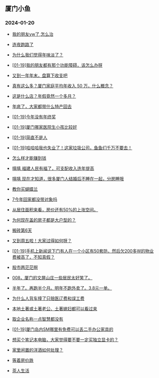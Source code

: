 ## 厦门小鱼 
### 2024-01-20

+ [我的朋友yw了,怎么治](http://bbs.xmfish.com/read-htm-tid-18137565.html)

+ [连夜跑路了](http://bbs.xmfish.com/read-htm-tid-18137523.html)

+ [为什么我们觉得年味淡了？](http://bbs.xmfish.com/read-htm-tid-18137753.html)

+ [[01-19]我的朋友都有那个功能障碍，该怎么办呀](http://bbs.xmfish.com/read-htm-tid-18137575.html)

+ [又到一年年末，盘算下收支吧](http://bbs.xmfish.com/read-htm-tid-18137667.html)

+ [真有这么多？厦门家庭平均年收入 50 万，什么概念？](http://bbs.xmfish.com/read-htm-tid-18137650.html)

+ [这是什么店？年假竟然一个多月？](http://bbs.xmfish.com/read-htm-tid-18137697.html)

+ [年底了，大家都带什么特产回去](http://bbs.xmfish.com/read-htm-tid-18137687.html)

+ [[01-19]今年没有年终奖](http://bbs.xmfish.com/read-htm-tid-18137726.html)

+ [[01-19]厦门哪家医院生小孩比较好](http://bbs.xmfish.com/read-htm-tid-18137538.html)

+ [[01-19]简直不是人](http://bbs.xmfish.com/read-htm-tid-18137537.html)

+ [[01-19]哈哈哈我也失业了！这家垃圾公司，鱼鱼们千万不要去！](http://bbs.xmfish.com/read-htm-tid-18137736.html)

+ [怎么样才能赚到钱](http://bbs.xmfish.com/read-htm-tid-18137636.html)

+ [嘻嘻   福建人民有福了，可支配收入连年提高](http://bbs.xmfish.com/read-htm-tid-18137637.html)

+ [嘻嘻 现在才知道，很多厦门人结婚后不睡在一起，分房睡哦](http://bbs.xmfish.com/read-htm-tid-18137846.html)

+ [教你买蝴蝶兰](http://bbs.xmfish.com/read-htm-tid-18137674.html)

+ [7今年回家都没带对象吗](http://bbs.xmfish.com/read-htm-tid-18137690.html)

+ [从居住面积来看，房价还有50%的上涨空间。](http://bbs.xmfish.com/read-htm-tid-18137803.html)

+ [为何现在盖的房子都是大户型的？](http://bbs.xmfish.com/read-htm-tid-18137842.html)

+ [搬砖第6天](http://bbs.xmfish.com/read-htm-tid-18137798.html)

+ [又到周五啦！大家过得如何呀？](http://bbs.xmfish.com/read-htm-tid-18137852.html)

+ [[01-19]手机上新闻说下门有人在一个小区有50套防，然后欠200多W的物业费被高了，不知真假？](http://bbs.xmfish.com/read-htm-tid-18137904.html)

+ [股市两茫茫啊](http://bbs.xmfish.com/read-htm-tid-18137786.html)

+ [008，厦门的文屏山庄一些居民太好笑了。](http://bbs.xmfish.com/read-htm-tid-18137936.html)

+ [半年了。再跑半个月。明年不跑外卖了。3.8元一单。](http://bbs.xmfish.com/read-htm-tid-18137839.html)

+ [为什么人背车撞了只赔医辽费和误工费](http://bbs.xmfish.com/read-htm-tid-18137895.html)

+ [本地土著或土著老公、土著媳妇都可以看过来](http://bbs.xmfish.com/read-htm-tid-18137937.html)

+ [取企业名称一点智慧都没有](http://bbs.xmfish.com/read-htm-tid-18137882.html)

+ [[01-19]厦门岛内SM哪里有免费可以丢二手办公家具的](http://bbs.xmfish.com/read-htm-tid-18137859.html)

+ [想买个笔记本电脑，大家觉得要不要一定买独立显卡的？](http://bbs.xmfish.com/read-htm-tid-18137868.html)

+ [家里闲置的洋酒如何处理？](http://bbs.xmfish.com/read-htm-tid-18137916.html)

+ [等着房价跌](http://bbs.xmfish.com/read-htm-tid-18137917.html)

+ [茶人生活](http://bbs.xmfish.com/read-htm-tid-18137946.html)

